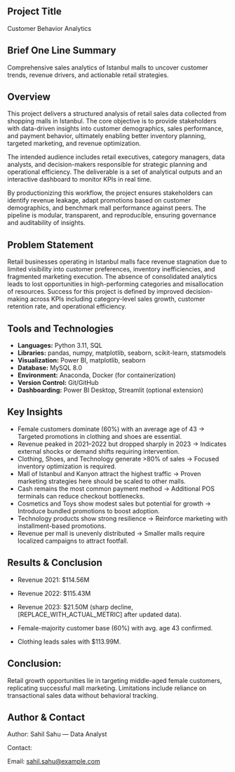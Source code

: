 ## Project Title
Customer Behavior Analytics

## Brief One Line Summary
Comprehensive sales analytics of Istanbul malls to uncover customer trends, revenue drivers, and actionable retail strategies.

## Overview
This project delivers a structured analysis of retail sales data collected from shopping malls in Istanbul. The core objective is to provide stakeholders with data-driven insights into customer demographics, sales performance, and payment behavior, ultimately enabling better inventory planning, targeted marketing, and revenue optimization.

The intended audience includes retail executives, category managers, data analysts, and decision-makers responsible for strategic planning and operational efficiency. The deliverable is a set of analytical outputs and an interactive dashboard to monitor KPIs in real time.

By productionizing this workflow, the project ensures stakeholders can identify revenue leakage, adapt promotions based on customer demographics, and benchmark mall performance against peers. The pipeline is modular, transparent, and reproducible, ensuring governance and auditability of insights.

## Problem Statement
Retail businesses operating in Istanbul malls face revenue stagnation due to limited visibility into customer preferences, inventory inefficiencies, and fragmented marketing execution. The absence of consolidated analytics leads to lost opportunities in high-performing categories and misallocation of resources. Success for this project is defined by improved decision-making across KPIs including category-level sales growth, customer retention rate, and operational efficiency.

## Tools and Technologies
- **Languages:** Python 3.11, SQL  
- **Libraries:** pandas, numpy, matplotlib, seaborn, scikit-learn, statsmodels  
- **Visualization:** Power BI, matplotlib, seaborn  
- **Database:** MySQL 8.0  
- **Environment:** Anaconda, Docker (for containerization)  
- **Version Control:** Git/GitHub  
- **Dashboarding:** Power BI Desktop, Streamlit (optional extension)


## Key Insights
- Female customers dominate (60%) with an average age of 43 → Targeted promotions in clothing and shoes are essential.  
- Revenue peaked in 2021–2022 but dropped sharply in 2023 → Indicates external shocks or demand shifts requiring intervention.  
- Clothing, Shoes, and Technology generate >80% of sales → Focused inventory optimization is required.  
- Mall of Istanbul and Kanyon attract the highest traffic → Proven marketing strategies here should be scaled to other malls.  
- Cash remains the most common payment method → Additional POS terminals can reduce checkout bottlenecks.  
- Cosmetics and Toys show modest sales but potential for growth → Introduce bundled promotions to boost adoption.  
- Technology products show strong resilience → Reinforce marketing with installment-based promotions.  
- Revenue per mall is unevenly distributed → Smaller malls require localized campaigns to attract footfall.  

## Results & Conclusion

- Revenue 2021: $114.56M

- Revenue 2022: $115.43M

- Revenue 2023: $21.50M (sharp decline, [REPLACE_WITH_ACTUAL_METRIC] after updated data).

- Female-majority customer base (60%) with avg. age 43 confirmed.

- Clothing leads sales with $113.99M.

## Conclusion:
Retail growth opportunities lie in targeting middle-aged female customers, replicating successful mall marketing. Limitations include reliance on transactional sales data without behavioral tracking.

## Author & Contact

Author: Sahil Sahu — Data Analyst 

Contact:

Email: sahil.sahu@example.com
